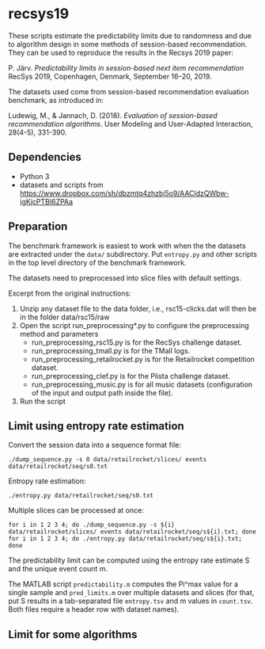 # recsys19

These scripts estimate the predictability limits due to randomness and
due to algorithm design in some methods of session-based recommendation.
They can be used to reproduce the results in the Recsys 2019 paper:

P. Järv. *Predictability limits in session-based next item recommendation* RecSys 2019, Copenhagen, Denmark, September 16–20, 2019.

The datasets used come from session-based recommendation evaluation
benchmark, as introduced in:

Ludewig, M., & Jannach, D. (2018). *Evaluation of session-based recommendation algorithms*. User Modeling and User-Adapted Interaction, 28(4-5), 331-390.

## Dependencies

- Python 3
- datasets and scripts from  https://www.dropbox.com/sh/dbzmtq4zhzbj5o9/AACldzQWbw-igKjcPTBI6ZPAa

## Preparation

The benchmark framework is easiest to work with when the the datasets
are extracted under the `data/` subdirectory. Put `entropy.py` and other
scripts in the top level directory of the benchmark framework.

The datasets need to preprocessed into slice files with default settings.

Excerpt from the original instructions:

  1. Unzip any dataset file to the data folder, i.e., rsc15-clicks.dat will then be in the folder data/rsc15/raw
  2. Open the script run_preprocessing\*.py to configure the preprocessing method and parameters
        * run_preprocessing_rsc15.py is for the RecSys challenge dataset.
        * run_preprocessing_tmall.py is for the TMall logs.
        * run_preprocessing_retailrocket.py is for the Retailrocket competition dataset.
        * run_preprocessing_clef.py is for the Plista challenge dataset.
        * run_preprocessing_music.py is for all music datasets (configuration of the input and output path inside the file).
  3. Run the script

## Limit using entropy rate estimation

Convert the session data into a sequence format file:

```
./dump_sequence.py -s 0 data/retailrocket/slices/ events data/retailrocket/seq/s0.txt
```

Entropy rate estimation:

```
./entropy.py data/retailrocket/seq/s0.txt
```

Multiple slices can be processed at once:

```
for i in 1 2 3 4; do ./dump_sequence.py -s ${i} data/retailrocket/slices/ events data/retailrocket/seq/s${i}.txt; done
for i in 1 2 3 4; do ./entropy.py data/retailrocket/seq/s${i}.txt; done
```

The predictability limit can be computed using the entropy rate estimate
S and the unique event count m.

The MATLAB script `predictability.m` computes the Pi^max value for a single
sample and `pred_limits.m` over multiple datasets and slices (for that, put S
results in a tab-separated file `entropy.tsv` and m values in `count.tsv`. Both
files require a header row with dataset names).

## Limit for some algorithms
